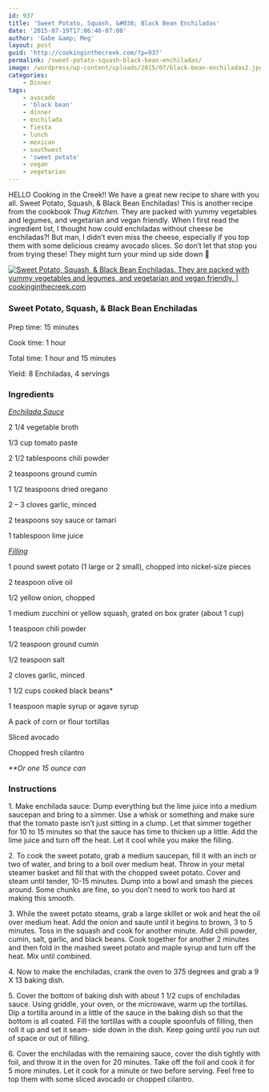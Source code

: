 ```yaml
---
id: 937
title: 'Sweet Potato, Squash, &#038; Black Bean Enchiladas'
date: '2015-07-19T17:06:46-07:00'
author: 'Gabe &amp; Meg'
layout: post
guid: 'http://cookinginthecreek.com/?p=937'
permalink: /sweet-potato-squash-black-bean-enchiladas/
image: /wordpress/wp-content/uploads/2015/07/black-bean-enchiladas2.jpg
categories:
    - Dinner
tags:
    - avocado
    - 'black bean'
    - dinner
    - enchilada
    - fiesta
    - lunch
    - mexican
    - southwest
    - 'sweet potato'
    - vegan
    - vegetarian
---
```


HELLO Cooking in the Creek!! We have a great new recipe to share with you all. Sweet Potato, Squash, &amp; Black Bean Enchiladas! This is another recipe from the cookbook *Thug Kitchen.* They are packed with yummy vegetables and legumes, and vegetarian and vegan friendly. When I first read the ingredient list, I thought how could enchiladas without cheese be enchiladas?! But man, I didn’t even miss the cheese, especially if you top them with some delicious creamy avocado slices. So don’t let that stop you from trying these! They might turn your mind up side down 🙂

[![Sweet Potato, Squash, & Black Bean Enchiladas. They are packed with yummy vegetables and legumes, and vegetarian and vegan friendly. | cookinginthecreek.com](http://cookinginthecreek.com/wordpress/wp-content/uploads/2015/07/black-bean-enchiladas1-1024x681.jpg)](http://cookinginthecreek.com/wordpress/wp-content/uploads/2015/07/black-bean-enchiladas1.jpg)

### <span style="line-height: 1.5;">Sweet Potato, Squash, &amp; Black Bean Enchiladas</span>

Prep time: 15 minutes

Cook time: 1 hour

Total time: 1 hour and 15 minutes

Yield: 8 Enchiladas, 4 servings

### Ingredients

*<span style="text-decoration: underline;">Enchilada Sauce</span>*

2 1/4 vegetable broth

1/3 cup tomato paste

2 1/2 tablespoons chili powder

2 teaspoons ground cumin

1 1/2 teaspoons dried oregano

2 – 3 cloves garlic, minced

2 teaspoons soy sauce or tamari

1 tablespoon lime juice

*<span style="text-decoration: underline;">Filling</span>*

1 pound sweet potato (1 large or 2 small), chopped into nickel-size pieces

2 teaspoon olive oil

1/2 yellow onion, chopped

1 medium zucchini or yellow squash, grated on box grater (about 1 cup)

1 teaspoon chili powder

1/2 teaspoon ground cumin

1/2 teaspoon salt

2 cloves garlic, minced

1 1/2 cups cooked black beans\*

1 teaspoon maple syrup or agave syrup

A pack of corn or flour tortillas

Sliced avocado

Chopped fresh cilantro

*\*\*Or one 15 ounce can*

### Instructions

1\. Make enchilada sauce: Dump everything but the lime juice into a medium saucepan and bring to a simmer. Use a whisk or something and make sure that the tomato paste isn’t just sitting in a clump. Let that simmer together for 10 to 15 minutes so that the sauce has time to thicken up a little. Add the lime juice and turn off the heat. Let it cool while you make the filling.

2\. To cook the sweet potato, grab a medium saucepan, fill it with an inch or two of water, and bring to a boil over medium heat. Throw in your metal steamer basket and fill that with the chopped sweet potato. Cover and steam until tender, 10-15 minutes. Dump into a bowl and smash the pieces around. Some chunks are fine, so you don’t need to work too hard at making this smooth.

3\. While the sweet potato steams, grab a large skillet or wok and heat the oil over medium heat. Add the onion and saute until it begins to brown, 3 to 5 minutes. Toss in the squash and cook for another minute. Add chili powder, cumin, salt, garlic, and black beans. Cook together for another 2 minutes and then fold in the mashed sweet potato and maple syrup and turn off the heat. Mix until combined.

4\. Now to make the enchiladas, crank the oven to 375 degrees and grab a 9 X 13 baking dish.

5\. Cover the bottom of baking dish with about 1 1/2 cups of enchiladas sauce. Using griddle, your oven, or the microwave, warm up the tortillas. Dip a tortilla around in a little of the sauce in the baking dish so that the bottom is all coated. Fill the tortillas with a couple spoonfuls of filling, then roll it up and set it seam- side down in the dish. Keep going until you run out of space or out of filling.

6\. Cover the enchiladas with the remaining sauce, cover the dish tightly with foil, and throw it in the oven for 20 minutes. Take off the foil and cook it for 5 more minutes. Let it cook for a minute or two before serving. Feel free to top them with some sliced avocado or chopped cilantro.